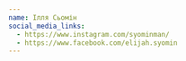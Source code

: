```yaml
---
name: Ілля Сьомін
social_media_links:
  - https://www.instagram.com/syominman/
  - https://www.facebook.com/elijah.syomin
---
```

